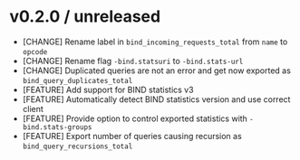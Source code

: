 # v0.2.0 / unreleased

- [CHANGE] Rename label in `bind_incoming_requests_total` from `name` to `opcode`
- [CHANGE] Rename flag `-bind.statsuri` to `-bind.stats-url`
- [CHANGE] Duplicated queries are not an error and get now exported as `bind_query_duplicates_total`
- [FEATURE] Add support for BIND statistics v3
- [FEATURE] Automatically detect BIND statistics version and use correct client
- [FEATURE] Provide option to control exported statistics with `-bind.stats-groups`
- [FEATURE] Export number of queries causing recursion as `bind_query_recursions_total`
